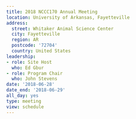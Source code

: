 ```yaml
---
title: 2018 NCCC170 Annual Meeting
location: University of Arkansas, Fayetteville
address:
  street: Whitaker Animal Science Center
  city: Fayetteville
  region: AR
  postcode: '72704'
  country: United States
leadership:
- role: Site Host
  who: Ed Gbur
- role: Program Chair
  who: John Stevens
date: '2018-06-28'
date_end: '2018-06-29'
all_day: yes
type: meeting
view: schedule
---
```

